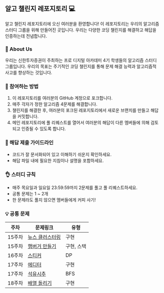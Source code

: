 ## 알고 챌린지 레포지토리 💻

알고 챌린지 레포지토리에 오신 여러분을 환영합니다! 이 레포지토리는 우리의 알고리즘 스터디 그룹을 위해 만들어진 곳입니다. 우리는 다양한 코딩 챌린지를 해결하고 해답을 인증하는데 전념합니다.

### 🌟 About Us

우리는 신한투자증권이 주최하는 프로 디지털 아카데미 4기 학생들의 알고리즘 스터디 그룹입니다. 우리의 목표는 주기적인 코딩 챌린지를 통해 문제 해결 능력과 알고리즘적 사고를 향상하는 것입니다.

### 🚀 참여하는 방법

1. 이 레포지토리를 여러분의 GitHub 계정으로 포크합니다.
2. 매주 각자가 정한 알고리즘 4문제를 해결합니다.
3. 챌린지를 해결한 후, 여러분의 포크된 레포지토리에서 새로운 브랜치를 만들고 해답을 커밋합니다.
4. 메인 레포지토리에 풀 리퀘스트를 열어서 여러분의 해답이 다른 멤버들에 의해 검토되고 인증될 수 있도록 합니다.

### 📝 해답 제출 가이드라인

- 코드가 잘 문서화되어 있고 이해하기 쉬운지 확인하세요.
- 해답 파일 내에 필요한 지침이나 설명을 포함하세요.

### 👌 스터디 규칙

- 매주 목요일과 일요일 23:59:59까지 2문제를 풀고 풀 리퀘스트하세요.
- 공통 문제는 1 ~ 2개
- 한 문제라도 풀지 않으면 멤버들에게 커피 사기!

### 💡 공통 문제
| 주차   | 문제링크 | 유형 |
|------|------|----|
| 15주차 | [뉴스 클러스터링](https://school.programmers.co.kr/learn/courses/30/lessons/17677) | 구현 |
| 15주차 | [햄버거 만들기](https://school.programmers.co.kr/learn/courses/30/lessons/133502) | 구현, 스택 |
| 16주차 | [스티커](https://www.acmicpc.net/problem/9465) | DP |
| 17주차 | [에디터](https://www.acmicpc.net/problem/1406) | 구현 |
| 17주차 | [석유시추](https://school.programmers.co.kr/learn/courses/30/lessons/250136) | BFS |
| 18주차 | [배열 돌리기](https://www.acmicpc.net/problem/17276) | 구현 |
